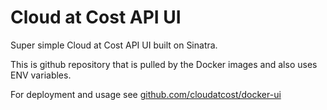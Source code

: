 # Cloud at Cost API UI
Super simple Cloud at Cost API UI built on Sinatra.

This is github repository that is pulled by the Docker images and also uses ENV variables.

For deployment and usage see [github.com/cloudatcost/docker-ui](https://github.com/cloudatcost/docker-ui)

